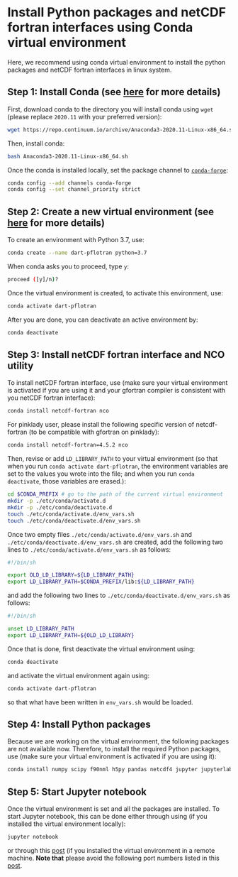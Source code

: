 # Install Python packages and netCDF fortran interfaces using Conda virtual environment

Here, we recommend using conda virtual environment to install the python packages and netCDF fortran interfaces in linux system.

## Step 1: Install Conda (see [here](https://docs.conda.io/projects/conda/en/latest/user-guide/install/linux.html) for more details)
First, download conda to the directory you will install conda using ```wget``` (please replace ```2020.11``` with your preferred version):
```sh
wget https://repo.continuum.io/archive/Anaconda3-2020.11-Linux-x86_64.sh
```
Then, install conda:
```sh
bash Anaconda3-2020.11-Linux-x86_64.sh
```
Once the conda is installed locally, set the package channel to [```conda-forge```](https://conda-forge.org/):
```sh
conda config --add channels conda-forge
conda config --set channel_priority strict
```

## Step 2: Create a new virtual environment (see [here](https://docs.conda.io/projects/conda/en/latest/user-guide/tasks/manage-environments.html) for more details)
To create an environment with Python 3.7, use:
```sh
conda create --name dart-pflotran python=3.7
```
When conda asks you to proceed, type ```y```:
```sh
proceed ([y]/n)?
```
Once the virtual environment is created, to activate this environment, use:
```sh
conda activate dart-pflotran
```
After you are done, you can deactivate an active environment by:
```sh
conda deactivate
```

## Step 3: Install netCDF fortran interface and NCO utility
To install netCDF fortran interface, use (make sure your virtual environment is activated if you are using it and your gfortran compiler is consistent with you netCDF fortran interface):
```sh
conda install netcdf-fortran nco
```
For pinklady user, please install the following specific version of netcdf-fortran (to be compatible with gfortran on pinklady):
```sh
conda install netcdf-fortran=4.5.2 nco
```
Then, revise or add ```LD_LIBRARY_PATH``` to your virtual environment (so that when you run ```conda activate dart-pflotran```, the environment variables are set to the values you wrote into the file; and when you run ```conda deactivate```, those variables are erased.): 
```sh
cd $CONDA_PREFIX # go to the path of the current virtual environment
mkdir -p ./etc/conda/activate.d
mkdir -p ./etc/conda/deactivate.d
touch ./etc/conda/activate.d/env_vars.sh
touch ./etc/conda/deactivate.d/env_vars.sh
```
Once two empty files ```./etc/conda/activate.d/env_vars.sh``` and ```./etc/conda/deactivate.d/env_vars.sh``` are created, add the following two lines to ```./etc/conda/activate.d/env_vars.sh``` as follows:
```sh
#!/bin/sh

export OLD_LD_LIBRARY=${LD_LIBRARY_PATH}
export LD_LIBRARY_PATH=$CONDA_PREFIX/lib:${LD_LIBRARY_PATH}
```
and add the following two lines to ```./etc/conda/deactivate.d/env_vars.sh``` as follows:
```sh
#!/bin/sh

unset LD_LIBRARY_PATH
export LD_LIBRARY_PATH=${OLD_LD_LIBRARY}
```
Once that is done, first deactivate the virtual environment using:
```sh
conda deactivate
```
and activate the virtual environment again using:
```sh
conda activate dart-pflotran
```
so that what have been written in ```env_vars.sh``` would be loaded.


## Step 4: Install Python packages
Because we are working on the virtual environment, the following packages are not available now. Therefore, to install the required Python packages, use (make sure your virtual environment is activated if you are using it):
```sh
conda install numpy scipy f90nml h5py pandas netcdf4 jupyter jupyterlab matplotlib seaborn
```

## Step 5: Start Jupyter notebook
Once the virtual environment is set and all the packages are installed. To start Jupyter notebook, this can be done either through using (if you installed the virtual environment locally):
```sh
jupyter notebook
```
or through this [post](https://gitlab.pnnl.gov/sbrsfa/how-to-guide/-/blob/master/Running-Jupyter-from-Remote-Server.md) (if you installed the virtual environment in a remote machine.
**Note that** please avoid the following port numbers listed in this [post](https://superuser.com/questions/188058/which-ports-are-considered-unsafe-by-chrome/188070#188070).